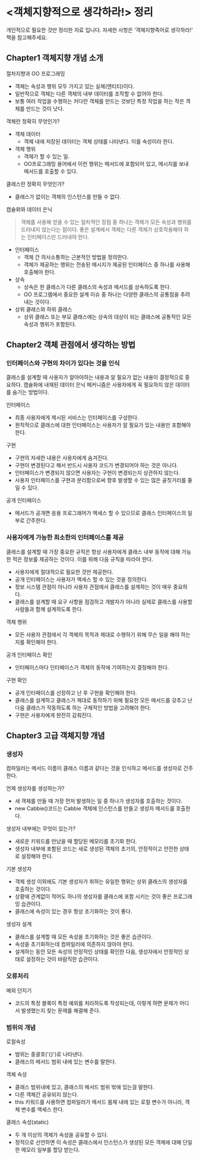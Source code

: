 # <객체지향적으로 생각하라!> 정리 
개인적으로 필요한 것만 정리한 자료 입니다. 자세한 사항은 '객체지향즉어로 생각하라!' 책을 참고해주세요.
##  Chapter1 객체지향 개념 소개
절차지향과 OO 프로그래밍
- 객체는 속성과 행위 모두 가지고 있는 실체(엔티티)이다. 
- 일반적으로 객체는 다른 객체의 내부 데이터를 조작할 수 없어야 한다. 
- 보통 여러 작업을 수행하는 커다란 객체를 만드는 것보단 특정 작업을 하는 작은 객체를 만드는 것이 낫다. 

객체란 정확히 무엇인가?
- 객체 데이터
  - 객체 내에 저장된 데이터는 객체 상태를 나타낸다. 이를 속성이라 한다.
- 객체 행위
  - 객체가 할 수 있는 일.
  - OO프로그래밍 용어에서 이런 행위는 메서드에 포함되어 있고, 메시지를 보내 메서드를 호출할 수 있다.

클래스란 정확히 무엇인가?
- 클래스가 없이는 객체의 인스턴스를 만들 수 없다. 

캡슐화와 데이터 은닉
> 객체를 사용해 얻을 수 있는 일차적인 장점 중 하나는 객체가 모든 속성과 행위를 드러내지 않는다는 점이다. 좋은 설계에서 객체는 다른 객체가 상호작용해야 하는 인터페이스만 드러내야 한다.
- 인터페이스
  - 객체 간 의사소통하는 근본적인 방법을 정의한다. 
  - 객체가 제공하는 행위는 전송된 메시지가 제공된 인터페이스 중 하나를 사용해 호출해야 한다. 
- 상속
  - 상속은 한 클래스가 다른 클래스의 속성과 메서드를 상속하도록 한다.
  - OO 프로그램에서 중요한 설계 이슈 중 하나는 다양한 클래스의 공통점을 추려내는 것이다.
- 상위 클래스와 하위 클래스
  - 상위 클래스 또는 부모 클래스에는 상속의 대상이 되는 클래스에 공통적인 모든 속성과 행위가 포함된다.
  
## Chapter2 객체 관점에서 생각하는 방법
### 인터페이스와 구현의 차이가 있다는 것을 인식
 클래스를 설계할 때 사용자가 알아야하는 내용과 알 필요가 없는 내용이 결정적으로 중요하다. 캡슐화에 내재된 데이터 은닉 메커니즘은 사용자에게 꼭 필요하지 않은 데이터를 숨기는 방법이다.

인터페이스
- 최종 사용자에게 제시된 서비스는 인터페이스를 구성한다. 
- 원칙적으로 클래스에 대한 인터페이스는 사용자가 알 필요가 있는 내용만 포함해야 한다. 

구현
- 구현의 자세한 내용은 사용자에게 숨겨진다. 
- 구현이 변경된다고 해서 반드시 사용자 코드가 변경되어야 하는 것은 아니다.
- 인터페이스가 변경되지 않으면 사용자는 구현이 변경되는지 상관하지 않는다. 
- 사용자 인터페이스를 구현과 분리함으로써 향후 발생할 수 있는 많은 골칫거리를 줄일 수 있다. 

공개 인터페이스
- 메서드가 공개면 응용 프로그래머가 액세스 할 수 있으므로 클래스 인터페이스의 일부로 간주한다. 

### 사용자에게 가능한 최소한의 인터페이스를 제공
 클래스를 설계할 때 가장 중요한 규칙은 항상 사용자에게 클래스 내부 동작에 대해 가능한 적은 정보를 제공하는 것이다. 이를 위해 다음 규칙을 따라야 한다.
- 사용자에게 절대적으로 필요한 것만 제공한다.
- 공개 인터페이스는 사용자가 액세스 할 수 있는 것을 정의한다.
- 정보 시스템 관점이 아니라 사용자 관점에서 클래스를 설계하는 것이 매우 중요하다.
- 클래스를 설계할 때 요구 사항을 점검하고 개발자가 아니라 실제로 클래스를 사용할 사람들과 함께 설계하도록 한다.

객체 행위
- 모든 사용자 관점에서 각 객체의 목적과 제대로 수행하기 위해 무슨 일을 해야 하는지를 확인해야 한다.

공개 인터페이스 확인
- 인터페이스마다 인터페이스가 객체의 동작에 기여하는지 결정해야 한다. 

구현 확인
- 공개 인터페이스를 선정하고 난 후 구현을 확인해야 한다.
- 클래스를 설계하고 클래스가 제대로 동작하기 위해 필요한 모든 메서드를 갖추고 난 다음 클래스가 작동하도록 하는 구체적인 방법을 고려해야 한다.
- 구현은 사용자에게 완전히 감춰진다.

## Chapter3 고급 객체지향 개념
### 생성자
 컴파일러는 메서드 이름이 클래스 이름과 같다는 것을 인식하고 메서드를 생성자로 간주한다. 

언제 생성자를 생성하는가?
- 새 객체를 만들 때 가장 먼저 발생하는 일 중 하나가 생성자를 호출하는 것이다.
- new Cabbie()코드는 Cabbie 객체에 인스턴스를 만들고 생성자 메서드를 호출한다. 

생성자 내부에는 무엇이 있는가?
- 새로운 키워드를 만났을 때 할당된 메모리를 초기화 한다.
- 생성자 내부에 포함된 코드는 새로 생성된 객체의 초기의, 안정적이고 안전한 상태로 설정해야 한다.

기본 생성자
- 객체 생성 이외에도 기본 생성자가 취하는 유일한 행위는 상위 클래스의 생성자를 호출하는 것이다. 
- 상황에 관계없이 적어도 하나의 생성자를 클래스에 포함 시키는 것이 좋은 프로그래밍 습관이다. 
- 클래스에 속성이 있는 경우 항상 초기화하는 것이 좋다. 

생성자 설계
- 클래스를 설계할 때 모든 속성을 초기화하는 것은 좋은 습관이다. 
- 속성을 초기화하는데 컴파일러에 의존하지 않아야 한다. 
- 설계하는 동안 모든 속성의 안정적인 상태를 확인한 다음, 생성자에서 안정적인 상태로 설정하는 것이 바람직한 습관이다.

### 오류처리
예외 던지기
- 코드의 특정 블록이 특정 예외를 처리하도록 작성되는데, 이렇게 하면 문제가 어디서 발생했는지 찾는 문제를 해결해 준다.

### 범위의 개념
로컬속성
- 범위는 중괄호('{}')로 나타낸다. 
- 클래스의 메서드 범위 내에 있는 변수를 말한다. 

객체 속성
- 클래스 범위내에 있고, 클래스의 메서드 범위 밖에 있는걸 말한다.
- 다른 객체간 공유되지 않는다.
- this 키워드를 사용하면 컴파일러가 메서드 몸체 내에 있는 로컬 변수가 아니라, 객체 변수를 액세스 한다.

클래스 속성(static)
- 두 개 이상의 객체가 속성을 공유할 수 있다. 
- 정적으로 선언하면 이 속성은 클래스에서 인스턴스가 생성된 모든 객체에 대해 단일한 메모리 일부를 할당 받는다.